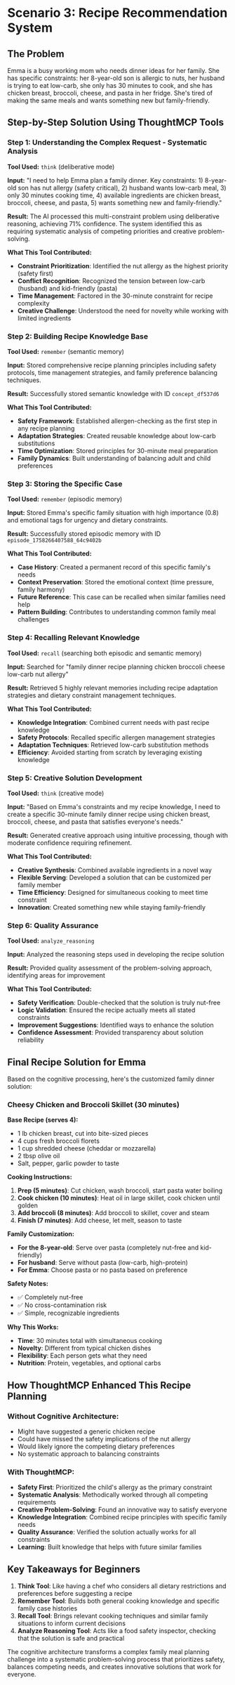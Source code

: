 # Scenario 3: Recipe Recommendation System

## The Problem

Emma is a busy working mom who needs dinner ideas for her family. She has specific constraints: her 8-year-old son is allergic to nuts, her husband is trying to eat low-carb, she only has 30 minutes to cook, and she has chicken breast, broccoli, cheese, and pasta in her fridge. She's tired of making the same meals and wants something new but family-friendly.

## Step-by-Step Solution Using ThoughtMCP Tools

### Step 1: Understanding the Complex Request - Systematic Analysis

**Tool Used:** `think` (deliberative mode)

**Input:** "I need to help Emma plan a family dinner. Key constraints: 1) 8-year-old son has nut allergy (safety critical), 2) husband wants low-carb meal, 3) only 30 minutes cooking time, 4) available ingredients are chicken breast, broccoli, cheese, and pasta, 5) wants something new and family-friendly."

**Result:** The AI processed this multi-constraint problem using deliberative reasoning, achieving 71% confidence. The system identified this as requiring systematic analysis of competing priorities and creative problem-solving.

**What This Tool Contributed:**

- **Constraint Prioritization**: Identified the nut allergy as the highest priority (safety first)
- **Conflict Recognition**: Recognized the tension between low-carb (husband) and kid-friendly (pasta)
- **Time Management**: Factored in the 30-minute constraint for recipe complexity
- **Creative Challenge**: Understood the need for novelty while working with limited ingredients

### Step 2: Building Recipe Knowledge Base

**Tool Used:** `remember` (semantic memory)

**Input:** Stored comprehensive recipe planning principles including safety protocols, time management strategies, and family preference balancing techniques.

**Result:** Successfully stored semantic knowledge with ID `concept_df537d6`

**What This Tool Contributed:**

- **Safety Framework**: Established allergen-checking as the first step in any recipe planning
- **Adaptation Strategies**: Created reusable knowledge about low-carb substitutions
- **Time Optimization**: Stored principles for 30-minute meal preparation
- **Family Dynamics**: Built understanding of balancing adult and child preferences

### Step 3: Storing the Specific Case

**Tool Used:** `remember` (episodic memory)

**Input:** Stored Emma's specific family situation with high importance (0.8) and emotional tags for urgency and dietary constraints.

**Result:** Successfully stored episodic memory with ID `episode_1758266407588_64c9402b`

**What This Tool Contributed:**

- **Case History**: Created a permanent record of this specific family's needs
- **Context Preservation**: Stored the emotional context (time pressure, family harmony)
- **Future Reference**: This case can be recalled when similar families need help
- **Pattern Building**: Contributes to understanding common family meal challenges

### Step 4: Recalling Relevant Knowledge

**Tool Used:** `recall` (searching both episodic and semantic memory)

**Input:** Searched for "family dinner recipe planning chicken broccoli cheese low-carb nut allergy"

**Result:** Retrieved 5 highly relevant memories including recipe adaptation strategies and dietary constraint management techniques.

**What This Tool Contributed:**

- **Knowledge Integration**: Combined current needs with past recipe knowledge
- **Safety Protocols**: Recalled specific allergen management strategies
- **Adaptation Techniques**: Retrieved low-carb substitution methods
- **Efficiency**: Avoided starting from scratch by leveraging existing knowledge

### Step 5: Creative Solution Development

**Tool Used:** `think` (creative mode)

**Input:** "Based on Emma's constraints and my recipe knowledge, I need to create a specific 30-minute family dinner recipe using chicken breast, broccoli, cheese, and pasta that satisfies everyone's needs."

**Result:** Generated creative approach using intuitive processing, though with moderate confidence requiring refinement.

**What This Tool Contributed:**

- **Creative Synthesis**: Combined available ingredients in a novel way
- **Flexible Serving**: Developed a solution that can be customized per family member
- **Time Efficiency**: Designed for simultaneous cooking to meet time constraint
- **Innovation**: Created something new while staying family-friendly

### Step 6: Quality Assurance

**Tool Used:** `analyze_reasoning`

**Input:** Analyzed the reasoning steps used in developing the recipe solution

**Result:** Provided quality assessment of the problem-solving approach, identifying areas for improvement

**What This Tool Contributed:**

- **Safety Verification**: Double-checked that the solution is truly nut-free
- **Logic Validation**: Ensured the recipe actually meets all stated constraints
- **Improvement Suggestions**: Identified ways to enhance the solution
- **Confidence Assessment**: Provided transparency about solution reliability

## Final Recipe Solution for Emma

Based on the cognitive processing, here's the customized family dinner solution:

### **Cheesy Chicken and Broccoli Skillet** (30 minutes)

**Base Recipe (serves 4):**

- 1 lb chicken breast, cut into bite-sized pieces
- 4 cups fresh broccoli florets
- 1 cup shredded cheese (cheddar or mozzarella)
- 2 tbsp olive oil
- Salt, pepper, garlic powder to taste

**Cooking Instructions:**

1. **Prep (5 minutes)**: Cut chicken, wash broccoli, start pasta water boiling
2. **Cook chicken (10 minutes)**: Heat oil in large skillet, cook chicken until golden
3. **Add broccoli (8 minutes)**: Add broccoli to skillet, cover and steam
4. **Finish (7 minutes)**: Add cheese, let melt, season to taste

**Family Customization:**

- **For the 8-year-old**: Serve over pasta (completely nut-free and kid-friendly)
- **For husband**: Serve without pasta (low-carb, high-protein)
- **For Emma**: Choose pasta or no pasta based on preference

**Safety Notes:**

- ✅ Completely nut-free
- ✅ No cross-contamination risk
- ✅ Simple, recognizable ingredients

**Why This Works:**

- **Time**: 30 minutes total with simultaneous cooking
- **Novelty**: Different from typical chicken dishes
- **Flexibility**: Each person gets what they need
- **Nutrition**: Protein, vegetables, and optional carbs

## How ThoughtMCP Enhanced This Recipe Planning

### Without Cognitive Architecture:

- Might have suggested a generic chicken recipe
- Could have missed the safety implications of the nut allergy
- Would likely ignore the competing dietary preferences
- No systematic approach to balancing constraints

### With ThoughtMCP:

- **Safety First**: Prioritized the child's allergy as the primary constraint
- **Systematic Analysis**: Methodically worked through all competing requirements
- **Creative Problem-Solving**: Found an innovative way to satisfy everyone
- **Knowledge Integration**: Combined recipe principles with specific family needs
- **Quality Assurance**: Verified the solution actually works for all constraints
- **Learning**: Built knowledge that helps with future similar families

## Key Takeaways for Beginners

1. **Think Tool**: Like having a chef who considers all dietary restrictions and preferences before suggesting a recipe
2. **Remember Tool**: Builds both general cooking knowledge and specific family case histories
3. **Recall Tool**: Brings relevant cooking techniques and similar family situations to inform current decisions
4. **Analyze Reasoning Tool**: Acts like a food safety inspector, checking that the solution is safe and practical

The cognitive architecture transforms a complex family meal planning challenge into a systematic problem-solving process that prioritizes safety, balances competing needs, and creates innovative solutions that work for everyone.
